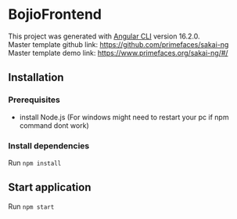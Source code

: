 # BojioFrontend

This project was generated with [Angular CLI](https://github.com/angular/angular-cli) version 16.2.0. <br />
Master template github link: https://github.com/primefaces/sakai-ng <br />
Master template demo link: https://www.primefaces.org/sakai-ng/#/

## Installation
### Prerequisites
* install Node.js (For windows might need to restart your pc if npm command dont work)

### Install dependencies
Run `npm install` 

## Start application
Run `npm start`
